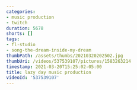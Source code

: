```yaml
---
categories:
- music production
- twitch
duration: 5678
shorts: []
tags:
- fl-studio
- song-the-dream-inside-my-dream
thumbPath: /assets/thumbs/20210320202502.jpg
thumbUri: /videos/537539107/pictures/1583263214
timestamp: 2021-03-20T15:25:02-05:00
title: lazy day music production
videoId: '537539107'
---
```

